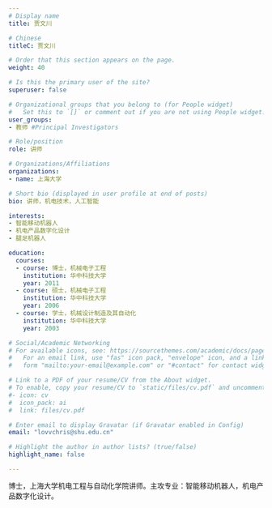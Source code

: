```yaml
---
# Display name
title: 贾文川

# Chinese
titleC: 贾文川

# Order that this section appears on the page.
weight: 40

# Is this the primary user of the site?
superuser: false

# Organizational groups that you belong to (for People widget)
#   Set this to `[]` or comment out if you are not using People widget.
user_groups:
- 教师 #Principal Investigators

# Role/position
role: 讲师

# Organizations/Affiliations
organizations:
- name: 上海大学

# Short bio (displayed in user profile at end of posts)
bio: 讲师，机电技术，人工智能

interests:
- 智能移动机器人
- 机电产品数字化设计
- 腿足机器人

education:
  courses:
  - course: 博士，机械电子工程
    institution: 华中科技大学
    year: 2011
  - course: 硕士，机械电子工程
    institution: 华中科技大学
    year: 2006
  - course: 学士，机械设计制造及其自动化
    institution: 华中科技大学
    year: 2003

# Social/Academic Networking
# For available icons, see: https://sourcethemes.com/academic/docs/page-builder/#icons
#   For an email link, use "fas" icon pack, "envelope" icon, and a link in the
#   form "mailto:your-email@example.com" or "#contact" for contact widget.

# Link to a PDF of your resume/CV from the About widget.
# To enable, copy your resume/CV to `static/files/cv.pdf` and uncomment the lines below.
#- icon: cv
#  icon_pack: ai
#  link: files/cv.pdf

# Enter email to display Gravatar (if Gravatar enabled in Config)
email: "lovvchris@shu.edu.cn"

# Highlight the author in author lists? (true/false)
highlight_name: false

---
```


博士，上海大学机电工程与自动化学院讲师。主攻专业：智能移动机器人，机电产品数字化设计。